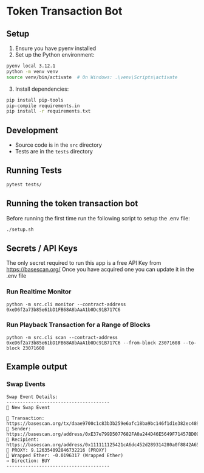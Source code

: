 # Token Transaction Bot

## Setup

1. Ensure you have pyenv installed
2. Set up the Python environment:
```bash
pyenv local 3.12.1
python -m venv venv
source venv/bin/activate  # On Windows: .\venv\Scripts\activate
```

3. Install dependencies:
```bash
pip install pip-tools
pip-compile requirements.in
pip install -r requirements.txt
```

## Development

- Source code is in the `src` directory
- Tests are in the `tests` directory

## Running Tests

```bash
pytest tests/
``` 

## Running the token transaction bot

Before running the first time run the following script to setup the .env file:
```bash
./setup.sh
```

## Secrets / API Keys

The only secret required to run this app is a free API Key from https://basescan.org/
Once you have acquired one you can update it in the .env file


### Run Realtime Monitor
```
python -m src.cli monitor --contract-address 0xeD6f2a73b85e61bD1FB68A8bAaA1b0Dc91B717C6
```

### Run Playback Transaction for a Range of Blocks
```
python -m src.cli scan --contract-address 0xeD6f2a73b85e61bD1FB68A8bAaA1b0Dc91B717C6 --from-block 23071608 --to-block 23071608
```

## Example output

### Swap Events
```
Swap Event Details:
--------------------------------------
🔄 New Swap Event

📝 Transaction: https://basescan.org/tx/daae9700c1c83b3b259e6afc18ba9bc146f1d1e382ec4892700aa3777e40b0ab
👤 Sender: https://basescan.org/address/0xE37e799D5077682FA0a244D46E5649F71457BD09
📮 Recipient: https://basescan.org/address/0x111111125421cA6dc452d289314280a0f8842A65
💱 PROXY: 9.126354092846732216 (PROXY)
💱 Wrapped Ether: -0.0196317 (Wrapped Ether)
↔️ Direction: BUY
--------------------------------------
```